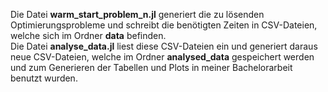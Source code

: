 Die Datei **warm_start_problem_n.jl** generiert die zu lösenden Optimierungsprobleme und schreibt die benötigten Zeiten in CSV-Dateien, welche sich im Ordner **data** befinden. <br />
Die Datei **analyse_data.jl** liest diese CSV-Dateien ein und generiert daraus neue CSV-Dateien, welche im Ordner **analysed_data** gespeichert werden und zum Generieren der Tabellen und Plots in meiner Bachelorarbeit benutzt wurden.
